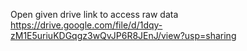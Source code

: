 Open given drive link to access raw data https://drive.google.com/file/d/1dqy-zM1E5uriuKDGqgz3wQvJP6R8JEnJ/view?usp=sharing

